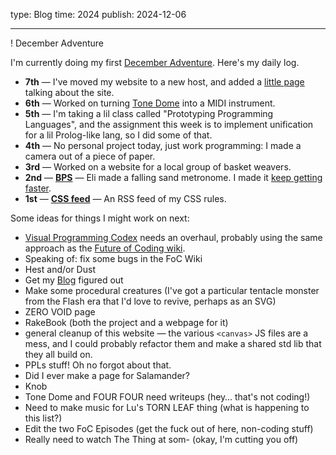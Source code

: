 type: Blog
time: 2024
publish: 2024-12-06

---

! December Adventure

<section>

I'm currently doing my first [December Adventure](https://eli.li/december-adventure). Here's my daily log.

* **7th** — I've moved my website to a new host, and added a [little page](/site) talking about the site.
* **6th** — Worked on turning [Tone Dome](/tone-dome) into a MIDI instrument.
* **5th** — I'm taking a lil class called "Prototyping Programming Languages", and the assignment this week is to implement unification for a lil Prolog-like lang, so I did some of that.
* **4th** — No personal project today, just work programming: I made a camera out of a piece of paper.
* **3rd** — Worked on a website for a local group of basket weavers.
* **2nd** — **[BPS](/december-adventure/2024/2)** — Eli made a falling sand metronome. I made it [keep getting faster](/jerk).
* **1st** — **[CSS feed](/feeds)** — An RSS feed of my CSS rules.

</section><section>

Some ideas for things I might work on next:

* [Visual Programming Codex](/codex) needs an overhaul, probably using the same approach as the [Future of Coding wiki](https://wiki.futureofcoding.org).
* Speaking of: fix some bugs in the FoC Wiki
* Hest and/or Dust
* Get my [Blog](/blog) figured out
* Make some procedural creatures (I've got a particular tentacle monster from the Flash era that I'd love to revive, perhaps as an SVG)
* ZERO VOID page
* RakeBook (both the project and a webpage for it)
* general cleanup of this website — the various `<canvas>` JS files are a mess, and I could probably refactor them and make a shared std lib that they all build on.
* PPLs stuff! Oh no forgot about that.
* Did I ever make a page for Salamander?
* Knob
* Tone Dome and FOUR FOUR need writeups (hey… that's not coding!)
* Need to make music for Lu's TORN LEAF thing (what is happening to this list?)
* Edit the two FoC Episodes (get the fuck out of here, non-coding stuff)
* Really need to watch The Thing at som- (okay, I'm cutting you off)

</section>
